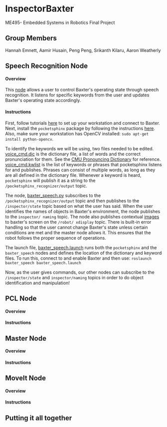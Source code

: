 # InspectorBaxter
ME495- Embedded Systems in Robotics Final Project

## Group Members
Hannah Emnett, Aamir Husain, Peng Peng, Srikanth Kilaru, Aaron Weatherly


## Speech Recognition Node

#### Overview
This [node][baxter_speech] allows a user to control Baxter's operating state through speech 
recognition. It listens for specific keywords from the user and updates Baxter's operating 
state accordingly. 

#### Instructions
First, follow tutorials [here][baxter_tutorials] to set up your workstation and connect to Baxter.
Next, install the `pocketsphinx` package by following the instructions [here][pocketsphinx].
Also, make sure your workstation has OpenCV installed: `sudo apt-get install python-opencv`.

To identify the keywords we will be using, two files needed to be edited. [voice_cmd.dic][dic] 
is the dictionary file, a list of words and the correct pronunciation for them. See the 
[CMU Pronouncing Dictionary][cmu] for reference. [voice_cmd.kwlist][kwlist] is the list of keywords 
or phrases that pocketsphinx listens for and publishes. Phrases can consist of multiple words, as 
long as they are all defined in the dictionary file. Whenever a keyword is heard, `pocketsphinx` 
will publish it as a string to the `/pocketsphinx_recognizer/output` topic.

The node, [baxter_speech.py][baxter_speech.py] subscribes to the `/pocketsphinx_recognizer/output`
topic and then publishes to the `/inspector/state` topic based on what the user has said. When the
user identifies the names of objects in Baxter's environment, the node publishes to the `inspector/
naming` topic. The node also publishes contextual [images][images] to baxter's screen on the `/robot/
xdisplay` topic. There is built-in error handling so that the user cannot change Baxter's state unless 
certain conditions are met and the master node allows it. This ensures that the robot follows the 
proper sequence of operations.

The launch file, [baxter_speech.launch][baxter_speech.launch] runs both the `pocketsphinx` 
and the `baxter_speech` nodes and defines the location of the dictionary and keyword files. To run 
this, connect to and enable Baxter and then use: `roslaunch baxter_speech baxter_speech.launch`

Now, as the user gives commands, our other nodes can subscribe to the `/inspector/state` and
`inspector/naming` topics in order to do object identification and manipulation!


## PCL Node

#### Overview 

#### Instructions


## Master Node

#### Overview 

#### Instructions


## MoveIt Node

#### Overview 

#### Instructions


## Putting it all together



[baxter_speech]: https://github.com/weatherman03/baxter_speech
[baxter_tutorials]: http://sdk.rethinkrobotics.com/wiki/Baxter_Setup
[pocketsphinx]: https://github.com/UTNuclearRoboticsPublic/pocketsphinx
[dic]: https://github.com/weatherman03/baxter_speech/blob/master/vocab/voice_cmd.dic
[cmu]: http://www.speech.cs.cmu.edu/cgi-bin/cmudict
[kwlist]: https://github.com/weatherman03/baxter_speech/blob/master/vocab/voice_cmd.kwlist
[baxter_speech.py]: https://github.com/weatherman03/baxter_speech/blob/master/src/baxter_speech.py
[images]: https://github.com/weatherman03/baxter_speech/tree/master/images
[baxter_speech.launch]: https://github.com/weatherman03/baxter_speech/blob/master/launch/baxter_speech.launch
